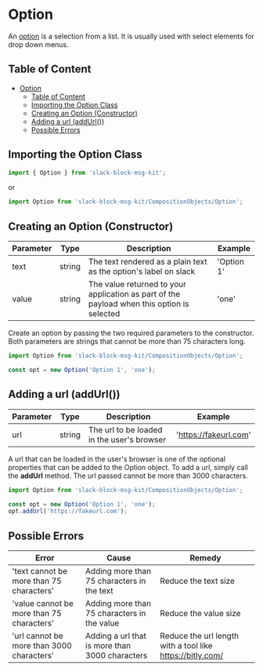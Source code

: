 # Option

An [option](https://api.slack.com/reference/messaging/composition-objects#option) is a selection from a list. It is usually used with select elements for drop down menus.

## Table of Content

- [Option](#Option)
  - [Table of Content](#Table-of-Content)
  - [Importing the Option Class](#Importing-the-Option-Class)
  - [Creating an Option (Constructor)](#Creating-an-Option-Constructor)
  - [Adding a url (addUrl())](#Adding-a-url-addUrl)
  - [Possible Errors](#Possible-Errors)

## Importing the Option Class

```javascript
import { Option } from 'slack-block-msg-kit';
```

or

```javascript
import Option from 'slack-block-msg-kit/CompositionObjects/Option';
```

## Creating an Option (Constructor)

| Parameter | Type | Description | Example |
| --------- | ---- | ----------- | ------- |
| text      | string | The text rendered as a plain text as the option's label on slack | 'Option 1' |
| value     | string | The value returned to your application as part of the payload when this option is selected | 'one' |

Create an option by passing the two required parameters to the constructor. Both parameters are strings that cannot be more than 75 characters long.

```javascript
import Option from 'slack-block-msg-kit/CompositionObjects/Option';

const opt = new Option('Option 1', 'one');
```

## Adding a url (addUrl())

| Parameter | Type | Description | Example |
| --------- | ---- | ----------- | ------- |
| url       | string | The url to be loaded in the user's browser | '<https://fakeurl.com>' |

A url that can be loaded in the user's browser is one of the optional properties that can be added to the Option object. To add a url, simply call the **addUrl** method. The url passed cannot be more than 3000 characters.

```javascript
import Option from 'slack-block-msg-kit/CompositionObjects/Option';

const opt = new Option('Option 1', 'one');
opt.addUrl('https://fakeurl.com');
```

## Possible Errors

| Error | Cause | Remedy |
| ----- | ----- | ------ |
| 'text cannot be more than 75 characters' | Adding more than 75 characters in the text | Reduce the text size |
| 'value cannot be more than 75 characters' | Adding more than 75 characters in the value | Reduce the value size |
| 'url cannot be more than 3000 characters' | Adding a url that is more than 3000 characters | Reduce the url length with a tool like <https://bitly.com/> |
